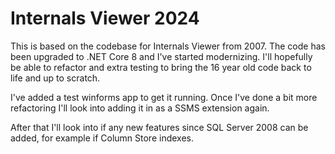 # Internals Viewer 2024

This is based on the codebase for Internals Viewer from 2007. The code has been upgraded to .NET Core 8 and I've started modernizing. I'll hopefully be able to refactor and extra testing to bring the 16 year old code back to life and up to scratch.

I've added a test winforms app to get it running. Once I've done a bit more refactoring I'll look into adding it in as a SSMS extension again.

After that I'll look into if any new features since SQL Server 2008 can be added, for example if Column Store indexes.
